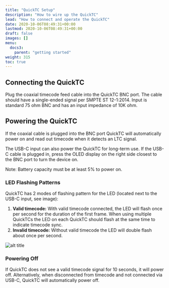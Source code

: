 ```yaml
---
title: "QuickTC Setup"
description: "How to wire up the QuickTC"
lead: "How to connect and operate the QuickTC"
date: 2020-10-06T08:49:31+00:00
lastmod: 2020-10-06T08:49:31+00:00
draft: false
images: []
menu:
  docs3:
    parent: "getting started"
weight: 315
toc: true
---
```


## Connecting the QuickTC

Plug the coaxial timecode feed cable into the QuickTC BNC port. The cable should have a single-ended signal per SMPTE ST 12-1:2014. Input is standard 75 ohm BNC and has an input impedance of 10K ohm.

## Powering the QuickTC

If the coaxial cable is plugged into the BNC port QuickTC will automatically power on and read out timecode when it detects an LTC signal.

The USB-C input can also power the QuickTC for long-term use. If the USB-C cable is plugged in, press the OLED display on the right side closest to the BNC port to turn the device on.

Note: Battery capacity must be at least 5% to power on.

### LED Flashing Patterns

QuickTC has 2 modes of flashing pattern for the LED (located next to the USB-C input, see image):

1. **Valid timecode:** With valid timecode connected, the LED will flash once per second for the duration of the first frame. When using multiple QuickTCs the LED on each QuickTC should flash at the same time to indicate timecode sync.
2. **Invalid timecode:** Without valid timecode the LED will double flash about once per second.

<img src="/images/qtc/qtcusb.jpg" title="QuickTC Heartbeat" alt="alt title"/>

### Powering Off

If QuickTC does not see a valid timecode signal for 10 seconds, it will power off. Alternatively, when disconnected from timecode and not connected via USB-C, QuickTC will automatically power off.
